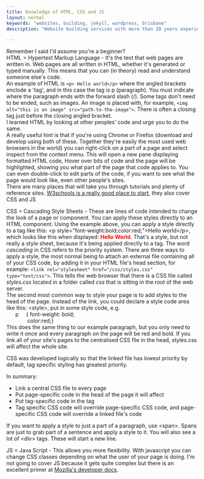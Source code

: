 ```yaml
---
title: Knowledge of HTML, CSS and JS 
layout: normal
keywords: "websites, building, jekyll, wordpress, brisbane"
description: "Website building services with more than 20 years experience based in Brisbane, Australia"

---
```

<div class="container justify-content-center">
<div class="row">
<div class="col-12 mb-1">
<p> Remember I said I'd assume you're a beginner? <br/>
<span class="bg-light">HTML = Hypertext Markup Language</span> - It's the text that web pages are written in. Web pages are all written in HTML, whether it's generated or typed manually. This means that you can (in theory) read and understand someone else's code. <br/>
An example of HTML is <code class="bg-light">&lt;p&gt; Hello world&lt;/p&gt;</code> where the angled brackets enclode a 'tag', and in this case the tag is p (paragraph). You must indicate where the paragraph ends with the forward slash (/). Some tags don't need to be ended, such as images. An image is placed with, for example, <code class="bg-light">&lt;img alt="this is an image" src="path-to-the-image"&gt;</code>. There is often a closing tag just before the closing angled bracket.<br/>
I learned HTML by looking at other peoples' code and urge you to do the same. <br/>
A really useful hint is that if you're using Chrome or Firefox (download and develop using both of these. Together they're easily the most used web browsers in the world) you can right-click on a part of a page and select inspect from the context menu. This will open a new pane displaying formatted HTML code, Hover over bits of code and the page will be highlighted, showing you what part of the page that code applies to. You can even double-click to edit parts of the code, if you want to see what the page would look like, even other people's sites.
<br/>There are many places that will take you through tutorials and plenty of reference sites. <a target="_new" href="https://www.w3schools.com/">W3schools is a really good place to start</a>, they also cover CSS and JS</p>
<p><span class="bg-light">CSS = Cascading Style Sheets</span> - These are lines of code intended to change the look of a page or component. You can apply these styles directly to an HTML component. Using the example above, you can apply a style directly to a tag like this: &lt;p style="font-weight:bold;color:red;"&gt;Hello world&lt;/p&gt;, which looks like this when displayed: <span style="font-weight:bold;color:red;">Hello World</span>. That's a style, but not really a style sheet, because it's being applied directly to a tag. The word <em>cascading</em> in CSS refers to the priority system. There are three ways to apply a style, the most normal being to attach an external file containing all of your CSS code, by adding it in your HTML file's head section, for example: <code class="bg-white">&lt;link rel="stylesheet" href="/css/styles.css" type="text/css"&gt;</code>. This tells the web browser that there is a CSS file called <em>styles.css</em> located in a folder called <em>css</em> that is sitting in the root of the web server.<br/>
The second most common way to style your page is to add styles to the head of the page. Instead of the link, you could declare a style code area like this: &lt;style&gt;, put in some style code, e.g.<br/>
&nbsp;&nbsp;&nbsp;&nbsp;&nbsp;&nbsp;p&nbsp;&nbsp;&nbsp;&nbsp;&nbsp;{ font-weight: bold;<br/>&nbsp;&nbsp;&nbsp;&nbsp;&nbsp;&nbsp;&nbsp;&nbsp;&nbsp;&nbsp;&nbsp;&nbsp;&nbsp;&nbsp;color:red;}<br/>This does the same thing to our example paragraph, but you only need to write it once and every paragraph on the page will be red and bold. If you link all of your site's pages to the centralised CSS file in the head, styles.css will affect the whole site.</p>
<p>CSS was developed logically so that the linked file has lowest priority by default, tag specific styling has greatest priority.</p>
<p>In summary:
<ul>
<li> Link a central CSS file to every page </li>
<li> Put page-specific code in the head of the page it will affect </li>
<li> Put tag-specific code in the tag </li>
<li> Tag specific CSS code will override page-specific CSS code, and page-specific CSS code will override a linked file's code </li>
</ul>
</p>
<p>If you want to apply a style to just a part of a paragraph, use &lt;span&gt;. Spans are just to grab part of a sentence and apply a style to it. You will also see a lot of &lt;div&gt; tags. These will start a new line.</p>
<p><span class="bg-light">JS = Java Script</span> - This allows you more flexibility. With javascript you can change CSS classes depending on what the user of your page is doing. I'm not going to cover JS because it gets quite complex but there is an excellent primer at <a target="_new" href="https://developer.mozilla.org/en-US/docs/Web/JavaScript/A_re-introduction_to_JavaScript">Mozilla's developer docs</a>.  </p>
</div><!-- end col -->
</div><!-- end row -->
</div><!-- end container -->
